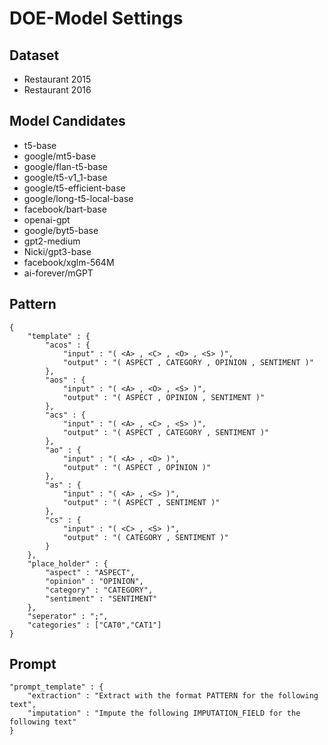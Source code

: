 # DOE-Model Settings

## Dataset
* Restaurant 2015
* Restaurant 2016

## Model Candidates
* t5-base
* google/mt5-base
* google/flan-t5-base
* google/t5-v1_1-base
* google/t5-efficient-base
* google/long-t5-local-base
* facebook/bart-base
* openai-gpt
* google/byt5-base
* gpt2-medium
* Nicki/gpt3-base
* facebook/xglm-564M
* ai-forever/mGPT

## Pattern
```
{
    "template" : {
        "acos" : {
            "input" : "( <A> , <C> , <O> , <S> )",
            "output" : "( ASPECT , CATEGORY , OPINION , SENTIMENT )"
        },
        "aos" : {
            "input" : "( <A> , <O> , <S> )",
            "output" : "( ASPECT , OPINION , SENTIMENT )"
        },
        "acs" : {
            "input" : "( <A> , <C> , <S> )",
            "output" : "( ASPECT , CATEGORY , SENTIMENT )"
        },
        "ao" : {
            "input" : "( <A> , <O> )",
            "output" : "( ASPECT , OPINION )"
        },
        "as" : {
            "input" : "( <A> , <S> )",
            "output" : "( ASPECT , SENTIMENT )"
        },
        "cs" : {
            "input" : "( <C> , <S> )",
            "output" : "( CATEGORY , SENTIMENT )"
        }
    },
    "place_holder" : {
        "aspect" : "ASPECT",
        "opinion" : "OPINION",
        "category" : "CATEGORY",
        "sentiment" : "SENTIMENT"
    },
    "seperator" : ";",
    "categories" : ["CAT0","CAT1"]
}
```

## Prompt
```
"prompt_template" : {
    "extraction" : "Extract with the format PATTERN for the following text",
    "imputation" : "Impute the following IMPUTATION_FIELD for the following text"
}
```
